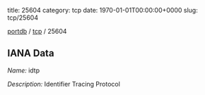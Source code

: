 title: 25604
category: tcp
date: 1970-01-01T00:00:00+0000
slug: tcp/25604

[portdb](/) / [tcp](/category/tcp.html) / 25604


## IANA Data

_Name:_ idtp

_Description:_ Identifier Tracing Protocol

